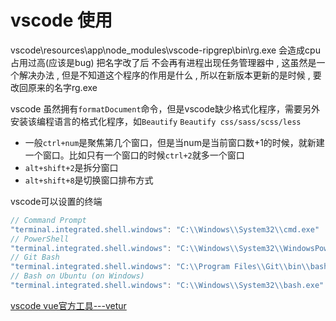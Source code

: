# vscode 使用

vscode\resources\app\node_modules\vscode-ripgrep\bin\rg.exe 会造成cpu占用过高(应该是bug)
把名字改了后 不会再有进程出现任务管理器中 , 这虽然是一个解决办法 , 但是不知道这个程序的作用是什么 , 所以在新版本更新的是时候 , 要改回原来的名字rg.exe


vscode 虽然拥有`formatDocument`命令，但是vscode缺少格式化程序，需要另外安装该编程语言的格式化程序，如`Beautify` `Beautify css/sass/scss/less`


* 一般`ctrl+num`是聚焦第几个窗口，但是当num是当前窗口数+1的时候，就新建一个窗口。比如只有一个窗口的时候`ctrl+2`就多一个窗口
* `alt+shift+2`是拆分窗口
* `alt+shift+8`是切换窗口排布方式


vscode可以设置的终端
``` javascript
// Command Prompt
"terminal.integrated.shell.windows": "C:\\Windows\\System32\\cmd.exe"
// PowerShell
"terminal.integrated.shell.windows": "C:\\Windows\\System32\\WindowsPowerShell\\v1.0\\powershell.exe"
// Git Bash
"terminal.integrated.shell.windows": "C:\\Program Files\\Git\\bin\\bash.exe"
// Bash on Ubuntu (on Windows)
"terminal.integrated.shell.windows": "C:\\Windows\\System32\\bash.exe"
```


[vscode vue官方工具---vetur](https://vuejs.github.io/vetur/)